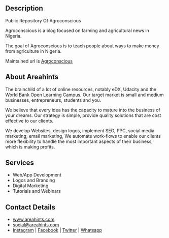 Description
--

Public Repository Of Agroconscious

Agroconscious is a blog focused on farming and agricultural news in Nigeria.

The goal of Agroconscious is to teach people about ways to make money from agriculture in Nigeria.

Maintained url is [Agroconscious](www.areahints.github.io/agroconscious) 

About Areahints
--

The brainchild of a lot of online resources, notably eDX, Udacity and the World Bank Open Learning Campus. Our target market is small and medium businesses, entrepreneurs, students and you.
 
We believe that every idea has the capacity to mature into the business of your dreams. Our strategy is simple, provide quality solutions that are cost effective to our clients.

We develop Websites, design logos, implement SEO, PPC, social media marketing, email marketing, We automate work-flows to enable our clients more flexibility to handle the most important aspects of their business, which is making profits.

Services
--

+ Web/App Development
+ Logos and Branding
+ Digital Marketing
+ Tutorials and Webinars


Contact Details
--

+ www.areahints.com
+ social@areahints.com
+ [Instagram](instagram.com/areahintsng) | [Facebook](facebook.com/areahintsng) | [Twitter](twitter.com/areahintsng) | [Whatsapp](tel:+2349096484348)
